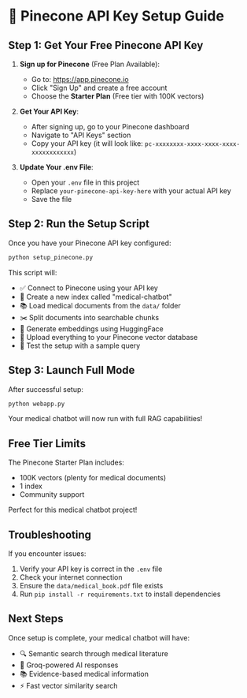 # 🔑 Pinecone API Key Setup Guide

## Step 1: Get Your Free Pinecone API Key

1. **Sign up for Pinecone** (Free Plan Available):
   - Go to: https://app.pinecone.io
   - Click "Sign Up" and create a free account
   - Choose the **Starter Plan** (Free tier with 100K vectors)

2. **Get Your API Key**:
   - After signing up, go to your Pinecone dashboard
   - Navigate to "API Keys" section
   - Copy your API key (it will look like: `pc-xxxxxxxx-xxxx-xxxx-xxxx-xxxxxxxxxxxx`)

3. **Update Your .env File**:
   - Open your `.env` file in this project
   - Replace `your-pinecone-api-key-here` with your actual API key
   - Save the file

## Step 2: Run the Setup Script

Once you have your Pinecone API key configured:

```bash
python setup_pinecone.py
```

This script will:
- ✅ Connect to Pinecone using your API key
- 📝 Create a new index called "medical-chatbot"
- 📚 Load medical documents from the `data/` folder
- ✂️ Split documents into searchable chunks
- 🤖 Generate embeddings using HuggingFace
- 🔄 Upload everything to your Pinecone vector database
- 🧪 Test the setup with a sample query

## Step 3: Launch Full Mode

After successful setup:

```bash
python webapp.py
```

Your medical chatbot will now run with full RAG capabilities!

## Free Tier Limits

The Pinecone Starter Plan includes:
- 100K vectors (plenty for medical documents)
- 1 index
- Community support

Perfect for this medical chatbot project!

## Troubleshooting

If you encounter issues:
1. Verify your API key is correct in the `.env` file
2. Check your internet connection
3. Ensure the `data/medical_book.pdf` file exists
4. Run `pip install -r requirements.txt` to install dependencies

## Next Steps

Once setup is complete, your medical chatbot will have:
- 🔍 Semantic search through medical literature
- 🤖 Groq-powered AI responses
- 📚 Evidence-based medical information
- ⚡ Fast vector similarity search